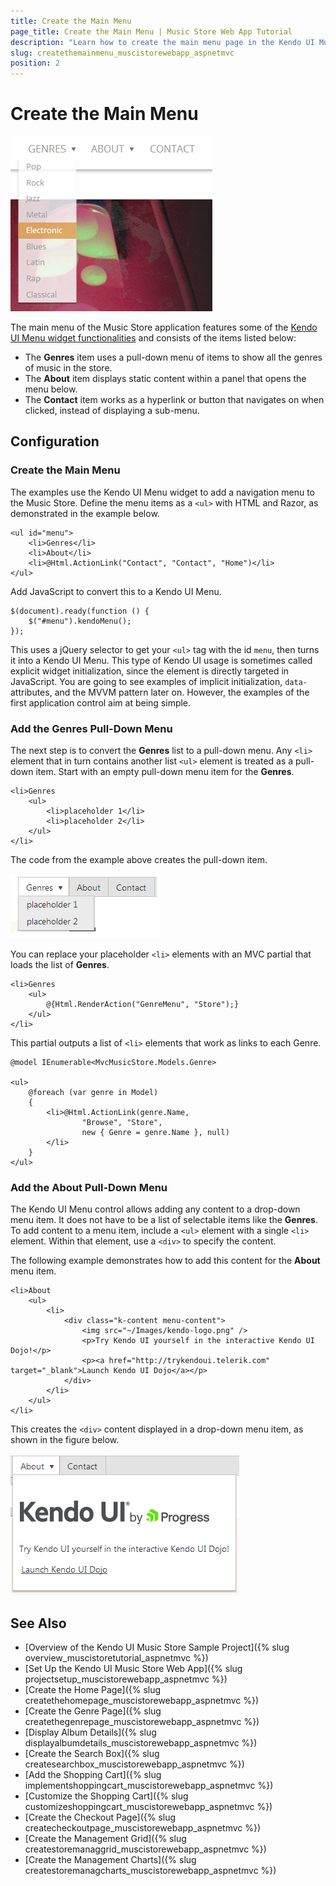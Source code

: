 ```yaml
---
title: Create the Main Menu
page_title: Create the Main Menu | Music Store Web App Tutorial
description: "Learn how to create the main menu page in the Kendo UI Music Store Web Application sample project by using Telerik UI for ASP.NET MVC."
slug: createthemainmenu_muscistorewebapp_aspnetmvc
position: 2
---
```


# Create the Main Menu

![{{ site.product_short }} An overview of the main menu](images/kendo-menu-overview.png)

The main menu of the Music Store application features some of the [Kendo UI Menu widget functionalities](https://demos.telerik.com/kendo-ui/web/menu/index.html) and consists of the items listed below:

* The **Genres** item uses a pull-down menu of items to show all the genres of music in the store.
* The **About** item displays static content within a panel that opens the menu below.
* The **Contact** item works as a hyperlink or button that navigates on when clicked, instead of displaying a sub-menu.

## Configuration

### Create the Main Menu

The examples use the Kendo UI Menu widget to add a navigation menu to the Music Store. Define the menu items as a `<ul>` with HTML and Razor, as demonstrated in the example below.

    <ul id="menu">
        <li>Genres</li>
        <li>About</li>
        <li>@Html.ActionLink("Contact", "Contact", "Home")</li>
    </ul>

Add JavaScript to convert this to a Kendo UI Menu.

    $(document).ready(function () {
        $("#menu").kendoMenu();
    });

This uses a jQuery selector to get your `<ul>` tag with the id `menu`, then turns it into a Kendo UI Menu. This type of Kendo UI usage is sometimes called explicit widget initialization, since the element is directly targeted in JavaScript. You are going to see examples of implicit initialization, `data-` attributes, and the MVVM pattern later on. However, the examples of the first application control aim at being simple.

### Add the Genres Pull-Down Menu

The next step is to convert the **Genres** list to a pull-down menu. Any `<li>` element that in turn contains another list `<ul>` element is treated as a pull-down item. Start with an empty pull-down menu item for the **Genres**.

    <li>Genres
        <ul>
            <li>placeholder 1</li>
            <li>placeholder 2</li>
        </ul>
    </li>

The code from the example above creates the pull-down item.

![{{ site.product_short }} An overview of the pull-down Genres menu item](images/kendo-menu-pulldown-placeholder.png)

You can replace your placeholder `<li>` elements with an MVC partial that loads the list of **Genres**.

    <li>Genres
        <ul>
            @{Html.RenderAction("GenreMenu", "Store");}
        </ul>
    </li>

This partial outputs a list of `<li>` elements that work as links to each Genre.

    @model IEnumerable<MvcMusicStore.Models.Genre>

    <ul>
        @foreach (var genre in Model)
        {
            <li>@Html.ActionLink(genre.Name,
                    "Browse", "Store",
                    new { Genre = genre.Name }, null)
            </li>
        }
    </ul>

### Add the About Pull-Down Menu

The Kendo UI Menu control allows adding any content to a drop-down menu item. It does not have to be a list of selectable items like the **Genres**. To add content to a menu item, include a `<ul>` element with a single `<li>` element. Within that element, use a `<div>` to specify the content.

The following example demonstrates how to add this content for the **About** menu item.

    <li>About
        <ul>
            <li>
                <div class="k-content menu-content">
                    <img src="~/Images/kendo-logo.png" />
                    <p>Try Kendo UI yourself in the interactive Kendo UI Dojo!</p>
                    <p><a href="http://trykendoui.telerik.com" target="_blank">Launch Kendo UI Dojo</a></p>
                </div>
            </li>
        </ul>
    </li>

<!--_-->
This creates the `<div>` content displayed in a drop-down menu item, as shown in the figure below.

![{{ site.product_short }} The Kendo UI pull-down content in a drop-down menu item](images/kendo-menu-pulldown-content.png)

## See Also

* [Overview of the Kendo UI Music Store Sample Project]({% slug overview_muscistoretutorial_aspnetmvc %})
* [Set Up the Kendo UI Music Store Web App]({% slug projectsetup_muscistorewebapp_aspnetmvc %})
* [Create the Home Page]({% slug createthehomepage_muscistorewebapp_aspnetmvc %})
* [Create the Genre Page]({% slug createthegenrepage_muscistorewebapp_aspnetmvc %})
* [Display Album Details]({% slug displayalbumdetails_muscistorewebapp_aspnetmvc %})
* [Create the Search Box]({% slug createsearchbox_muscistorewebapp_aspnetmvc %})
* [Add the Shopping Cart]({% slug implementshoppingcart_muscistorewebapp_aspnetmvc %})
* [Customize the Shopping Cart]({% slug customizeshoppingcart_muscistorewebapp_aspnetmvc %})
* [Create the Checkout Page]({% slug createcheckoutpage_muscistorewebapp_aspnetmvc %})
* [Create the Management Grid]({% slug createstoremanaggrid_muscistorewebapp_aspnetmvc %})
* [Create the Management Charts]({% slug createstoremanagcharts_muscistorewebapp_aspnetmvc %})
